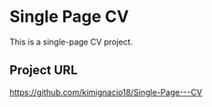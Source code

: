 # Single Page CV

This is a single-page CV project.

## Project URL
https://github.com/kimignacio18/Single-Page---CV
